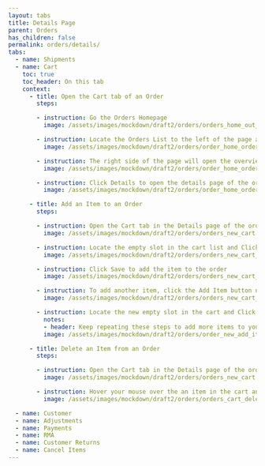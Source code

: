 ```yaml
---
layout: tabs
title: Details Page
parent: Orders
has_children: false
permalink: orders/details/
tabs:
  - name: Shipments
  - name: Cart
    toc: true
    toc_header: On this tab
    context:
      - title: Open the Cart tab of an Order
        steps:

        - instruction: Go the Orders Homepage
          image: /assets/images/mockdown/draft2/orders/orders_home_out_orders_title.jpg

        - instruction: Locate the Orders List to the left of the page and select an order
          image: /assets/images/mockdown/draft2/orders/order_home_orders_list.jpg

        - instruction: The right side of the page will open the overview information of the Order
          image: /assets/images/mockdown/draft2/orders/order_home_orders_overview_dark.jpg

        - instruction: Click Details to open the details page of the order
          image: /assets/images/mockdown/draft2/orders/order_home_orders_details_button_dark.jpg

      - title: Add an Item to an Order
        steps:

        - instruction: Open the Cart tab in the Details page of the order
          image: /assets/images/mockdown/draft2/orders/orders_new_cart.jpg

        - instruction: Locate the empty slot in the cart list and Click Choose a Variant and start typing the SKU or Product Title of the product you want to add to the order
          image: /assets/images/mockdown/draft2/orders/orders_new_cart_add_item_slot_dark.jpg

        - instruction: Click Save to add the item to the order
          image: /assets/images/mockdown/draft2/orders/orders_new_cart_add_item_save_dark.jpg

        - instruction: To add another item, click the Add Item button near the top of the tab
          image: /assets/images/mockdown/draft2/orders/orders_new_cart_add_item_dark.jpg

        - instruction: Locate the new empty slot in the cart and Click Choose a Variant and start typing the SKU or Product Title of the product you want to add to the order
          notes:
          - header: Keep repeating these steps to add more items to your order
          image: /assets/images/mockdown/draft2/orders/order_new_add_item_post_out_slot_dark.jpg

      - title: Delete an Item from an Order
        steps:

        - instruction: Open the Cart tab in the Details page of the order
          image: /assets/images/mockdown/draft2/orders/orders_new_cart.jpg

        - instruction: Hover your mouse over the an item in the cart and click Delete
          image: /assets/images/mockdown/draft2/orders/orders_cart_delete_dark.jpg

  - name: Customer
  - name: Adjustments
  - name: Payments
  - name: RMA
  - name: Customer Returns
  - name: Cancel Items
---
```

